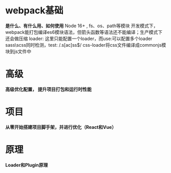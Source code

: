 # webpack基础
**是什么、有什么用、如何使用**
Node 16+ , fs、os、path等模块
开发模式下，webpack能打包编译es6模块语法，但箭头函数等语法还不能编译；生产模式下还会做压缩
loader: 这里只能配置一个loader，而use:可以配置多个loader
sass\scss同时检测，test: /\.s[ac]ss$/
css-loader将css文件编译成commonjs模块到js文件中
# 高级
**高级优化配置， 提升项目打包和运行时性能**

# 项目
**从零开始搭建项目脚手架，并进行优化（React和Vue）**

# 原理
**Loader和Plugin原理**
